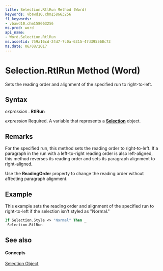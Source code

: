 ```yaml
---
title: Selection.RtlRun Method (Word)
keywords: vbawd10.chm158663256
f1_keywords:
- vbawd10.chm158663256
ms.prod: word
api_name:
- Word.Selection.RtlRun
ms.assetid: 759a16cd-24d7-7c0a-6315-47d395560c73
ms.date: 06/08/2017
---
```



# Selection.RtlRun Method (Word)

Sets the reading order and alignment of the specified run to right-to-left.


## Syntax

 _expression_ . **RtlRun**

 _expression_ Required. A variable that represents a **[Selection](selection-object-word.md)** object.


## Remarks

For the specified run, this method sets the reading order to right-to-left. If a paragraph in the run with a left-to-right reading order is also left-aligned, this method reverses its reading order and sets its paragraph alignment to right-aligned.

Use the  **ReadingOrder** property to change the reading order without affecting paragraph alignment.


## Example

This example sets the reading order and alignment of the specified run to right-to-left if the selection isn't styled as "Normal."


```vb
If Selection.Style <> "Normal" Then _ 
 Selection.RtlRun
```


## See also


#### Concepts


[Selection Object](selection-object-word.md)

